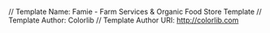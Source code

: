 // Template Name: Famie - Farm Services &amp; Organic Food Store Template
// Template Author: Colorlib
// Template Author URI: http://colorlib.com

